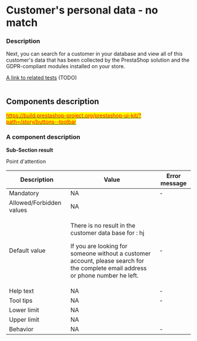 # Customer's personal data - no match

### Description <a href="#description" id="description"></a>

Next, you can search for a customer in your database and view all of this customer's data that has been collected by the PrestaShop solution and the GDPR-compliant modules installed on your store.

[A link to related tests](https://build.prestashop.com/test-scenarios/scenarios/core/functional/bo/catalog/attributes-and-features/attributes.html) (TODO)

<figure><img src="https://files.gitbook.com/v0/b/gitbook-x-prod.appspot.com/o/spaces%2FeRh5ljXXvELkmmdiRmg8%2Fuploads%2FknrMcowBs8qT9alDps85%2Fimage.png?alt=media&#x26;token=05c9afb5-6c71-45c4-bafa-009c194c8989" alt=""><figcaption></figcaption></figure>

## Components description <a href="#components-description" id="components-description"></a>

​[<mark style="color:red;">https://build.prestashop-project.org/prestashop-ui-kit/?path=/story/buttons--toolbar</mark>](https://build.prestashop-project.org/prestashop-ui-kit/?path=/story/buttons--toolbar)​

### A component description <a href="#a-component-description" id="a-component-description"></a>

**​Sub-Section result**

Point d'attention

| Description              | Value                                                                                                                                                                                               | Error message |
| ------------------------ | --------------------------------------------------------------------------------------------------------------------------------------------------------------------------------------------------- | ------------- |
| Mandatory                | NA                                                                                                                                                                                                  | -             |
| Allowed/Forbidden values | NA                                                                                                                                                                                                  | ​             |
| Default value            | <p>There is no result in the customer data base for : hj</p><p>If you are looking for someone without a customer account, please search for the complete email address or phone number he left.</p> | -             |
| Help text                | NA                                                                                                                                                                                                  | -             |
| Tool tips                | NA                                                                                                                                                                                                  | -             |
| Lower limit              | NA                                                                                                                                                                                                  | ​             |
| Upper limit              | NA                                                                                                                                                                                                  | ​             |
| Behavior                 | NA                                                                                                                                                                                                  | -             |
